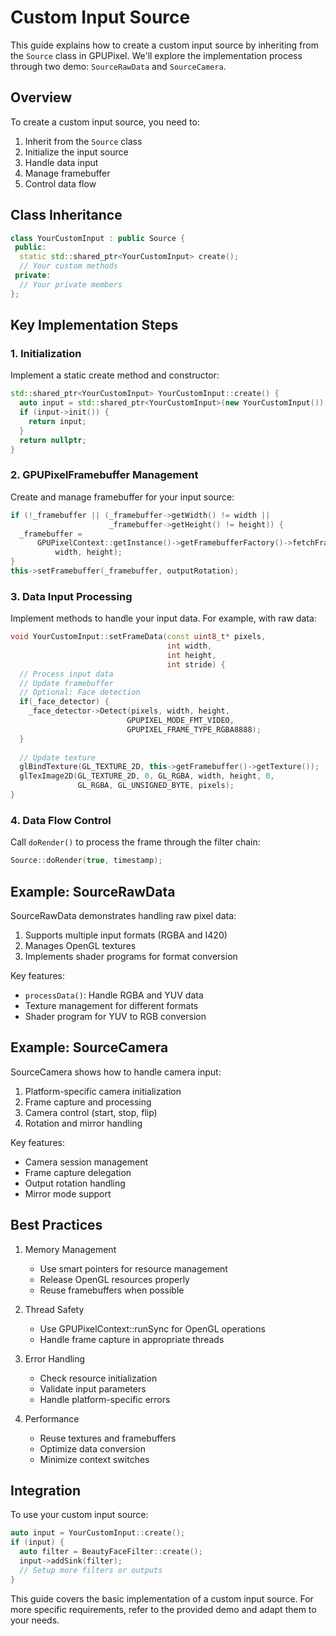 # Custom Input Source

This guide explains how to create a custom input source by inheriting from the `Source` class in GPUPixel. We'll explore the implementation process through two demo: `SourceRawData` and `SourceCamera`.

## Overview

To create a custom input source, you need to:
1. Inherit from the `Source` class
2. Initialize the input source
3. Handle data input
4. Manage framebuffer
5. Control data flow

## Class Inheritance

```cpp
class YourCustomInput : public Source {
 public:
  static std::shared_ptr<YourCustomInput> create();
  // Your custom methods
 private:
  // Your private members
};
```

## Key Implementation Steps

### 1. Initialization

Implement a static create method and constructor:

```cpp
std::shared_ptr<YourCustomInput> YourCustomInput::create() {
  auto input = std::shared_ptr<YourCustomInput>(new YourCustomInput());
  if (input->init()) {
    return input;
  }
  return nullptr;
}
```

### 2. GPUPixelFramebuffer Management

Create and manage framebuffer for your input source:

```cpp
if (!_framebuffer || (_framebuffer->getWidth() != width ||
                      _framebuffer->getHeight() != height)) {
  _framebuffer =
      GPUPixelContext::getInstance()->getFramebufferFactory()->fetchFramebuffer(
          width, height);
}
this->setFramebuffer(_framebuffer, outputRotation);
```

### 3. Data Input Processing

Implement methods to handle your input data. For example, with raw data:

```cpp
void YourCustomInput::setFrameData(const uint8_t* pixels,
                                   int width,
                                   int height,
                                   int stride) {
  // Process input data
  // Update framebuffer
  // Optional: Face detection
  if(_face_detector) {
    _face_detector->Detect(pixels, width, height,
                          GPUPIXEL_MODE_FMT_VIDEO,
                          GPUPIXEL_FRAME_TYPE_RGBA8888);
  }
  
  // Update texture
  glBindTexture(GL_TEXTURE_2D, this->getFramebuffer()->getTexture());
  glTexImage2D(GL_TEXTURE_2D, 0, GL_RGBA, width, height, 0,
               GL_RGBA, GL_UNSIGNED_BYTE, pixels);
}
```

### 4. Data Flow Control

Call `doRender()` to process the frame through the filter chain:

```cpp
Source::doRender(true, timestamp);
```

## Example: SourceRawData

SourceRawData demonstrates handling raw pixel data:

1. Supports multiple input formats (RGBA and I420)
2. Manages OpenGL textures
3. Implements shader programs for format conversion

Key features:
- `processData()`: Handle RGBA and YUV data
- Texture management for different formats
- Shader program for YUV to RGB conversion

## Example: SourceCamera

SourceCamera shows how to handle camera input:

1. Platform-specific camera initialization
2. Frame capture and processing
3. Camera control (start, stop, flip)
4. Rotation and mirror handling

Key features:
- Camera session management
- Frame capture delegation
- Output rotation handling
- Mirror mode support

## Best Practices

1. Memory Management
   - Use smart pointers for resource management
   - Release OpenGL resources properly
   - Reuse framebuffers when possible

2. Thread Safety
   - Use GPUPixelContext::runSync for OpenGL operations
   - Handle frame capture in appropriate threads

3. Error Handling
   - Check resource initialization
   - Validate input parameters
   - Handle platform-specific errors

4. Performance
   - Reuse textures and framebuffers
   - Optimize data conversion
   - Minimize context switches

## Integration

To use your custom input source:

```cpp
auto input = YourCustomInput::create();
if (input) {
  auto filter = BeautyFaceFilter::create();
  input->addSink(filter);
  // Setup more filters or outputs
}
```

This guide covers the basic implementation of a custom input source. For more specific requirements, refer to the provided demo and adapt them to your needs.